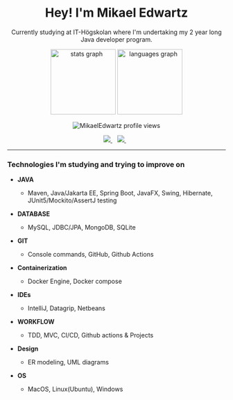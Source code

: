 <h1 align='center'>
  Hey! I'm Mikael Edwartz
</h1>

<p align='center'>
Currently studying at IT-Högskolan where I'm undertaking my 2 year long Java developer program.
</p>
 <div align="center">
  <img src="https://github-readme-stats-abtrax.vercel.app/api?hide_title=true&hide_rank=false&show_icons=true&include_all_commits=true&count_private=true&disable_animations=false&theme=midnight-purple&locale=en&hide_border=true&username=mikaeledwartz" height="150" alt="stats graph"  />
  <img src="https://github-readme-stats-abtrax.vercel.app/api/top-langs?locale=en&hide_title=false&layout=compact&card_width=320&langs_count=5&theme=midnight-purple&hide_border=true&username=mikaeledwartz" height="150" alt="languages graph"  /> </div>

<p align="center"> <img src="https://komarev.com/ghpvc/?username=mikaeledwartz&label=Profile%20views&color=blueviolet" alt="MikaelEdwartz profile views"/></p>

<p align='center'>
  <a href="https://www.linkedin.com/in/mikael-edwartz-382777228">
    <img src="https://img.shields.io/badge/linkedin-%230077B5.svg?&style=for-the-badge&logo=linkedin&logoColor=white" />
  </a>&nbsp;&nbsp;
  <a href='mailto:mikael.edwartz@gmail.com'>
    <img src="https://img.shields.io/badge/Gmail-D14836?style=for-the-badge&logo=gmail&logoColor=white" />
  </a>&nbsp;&nbsp;
</p>

---

<h3 align='left'>Technologies I'm studying and trying to improve on</h3>


- **JAVA**
  - Maven, Java/Jakarta EE, Spring Boot, JavaFX, Swing, Hibernate, JUnit5/Mockito/AssertJ testing

- **DATABASE**
  - MySQL, JDBC/JPA, MongoDB, SQLite

- **GIT**
  - Console commands, GitHub, Github Actions

- **Containerization**
  - Docker Engine, Docker compose

- **IDEs**
  - IntelliJ, Datagrip, Netbeans

- **WORKFLOW**
  - TDD, MVC, CI/CD, Github actions & Projects

- **Design**
  - ER modeling, UML diagrams

- **OS**
  - MacOS, Linux(Ubuntu), Windows
   
 
 
